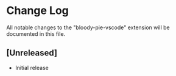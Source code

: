 # Change Log

All notable changes to the "bloody-pie-vscode" extension will be documented in this file.

## [Unreleased]

- Initial release
